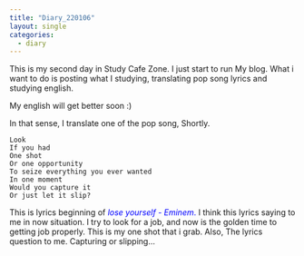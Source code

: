 ```yaml
---
title: "Diary_220106"
layout: single
categories:
  - diary
---
```


This is my second day in Study Cafe Zone. 
I just start to run My blog. What i want to do is posting what I studying,
translating pop song lyrics and studying english.

My english will get better soon :)

In that sense, I translate one of the pop song, Shortly.

```
Look
If you had
One shot
Or one opportunity
To seize everything you ever wanted
In one moment
Would you capture it
Or just let it slip?
```

This is lyrics beginning of <span style="color:blue"> *lose yourself - Eminem*. </span>
I think this lyrics saying to me in now situation. 
I try to look for a job, and now is the golden time to getting job properly.
This is my one shot that i grab. Also, The lyrics question to me. Capturing or slipping...







